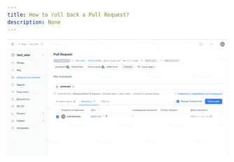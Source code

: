 ```yaml
---
title: How to roll back a Pull Request?
description: None
---
```


![Image Description](../../../../../assets/image170.png)